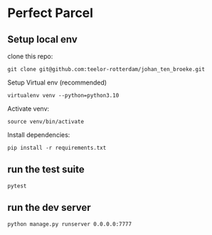 # Perfect Parcel

## Setup local env

clone this repo:

    git clone git@github.com:teelor-rotterdam/johan_ten_broeke.git

Setup Virtual env (recommended)

    virtualenv venv --python=python3.10

Activate venv:

    source venv/bin/activate

Install dependencies:

    pip install -r requirements.txt

## run the test suite

    pytest

## run the dev server

    python manage.py runserver 0.0.0.0:7777


